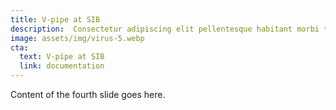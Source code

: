 ```yaml
---
title: V-pipe at SIB
description:  Consectetur adipiscing elit pellentesque habitant morbi tristique senectus. Quis blandit turpis cursus in. Risus quis varius quam quisque id diam vel. Bibendum neque egestas congue quisque egestas diam in arcu cursus.
image: assets/img/virus-5.webp
cta:
  text: V-pipe at SIB
  link: documentation
---
```


Content of the fourth slide goes here.